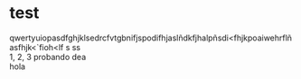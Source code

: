 # test
qwertyuiopasdfghjklsedrcfvtgbnifjspodifhjaslñdkfjhalpñsdi<fhjkpoaiwehrflñasfhjk<`fioh<lf
s
ss
<br> 1, 2, 3 probando dea <br> hola